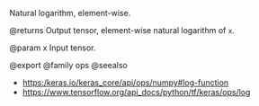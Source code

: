 Natural logarithm, element-wise.

@returns
    Output tensor, element-wise natural logarithm of `x`.

@param x
Input tensor.

@export
@family ops
@seealso
+ <https:/keras.io/keras_core/api/ops/numpy#log-function>
+ <https://www.tensorflow.org/api_docs/python/tf/keras/ops/log>
